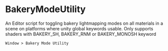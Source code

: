 # BakeryModeUtility
An Editor script for toggling bakery lightmapping modes on all materials in a scene on platforms where unity global keywords usable. Only supports shaders with BAKERY_SH, BAKERY_RNM or BAKERY_MONOSH keyword


 `Window > Bakery Mode Utility`
